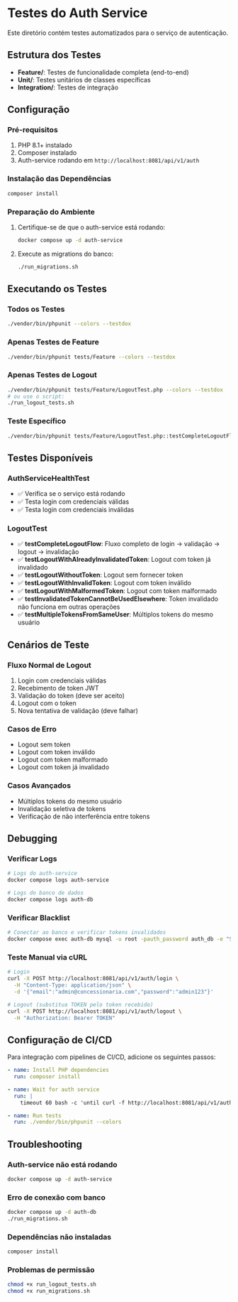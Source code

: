 # Testes do Auth Service

Este diretório contém testes automatizados para o serviço de autenticação.

## Estrutura dos Testes

- **Feature/**: Testes de funcionalidade completa (end-to-end)
- **Unit/**: Testes unitários de classes específicas
- **Integration/**: Testes de integração

## Configuração

### Pré-requisitos

1. PHP 8.1+ instalado
2. Composer instalado
3. Auth-service rodando em `http://localhost:8081/api/v1/auth`

### Instalação das Dependências

```bash
composer install
```

### Preparação do Ambiente

1. Certifique-se de que o auth-service está rodando:
   ```bash
   docker compose up -d auth-service
   ```

2. Execute as migrations do banco:
   ```bash
   ./run_migrations.sh
   ```

## Executando os Testes

### Todos os Testes
```bash
./vendor/bin/phpunit --colors --testdox
```

### Apenas Testes de Feature
```bash
./vendor/bin/phpunit tests/Feature --colors --testdox
```

### Apenas Testes de Logout
```bash
./vendor/bin/phpunit tests/Feature/LogoutTest.php --colors --testdox
# ou use o script:
./run_logout_tests.sh
```

### Teste Específico
```bash
./vendor/bin/phpunit tests/Feature/LogoutTest.php::testCompleteLogoutFlow --colors --testdox
```

## Testes Disponíveis

### AuthServiceHealthTest
- ✅ Verifica se o serviço está rodando
- ✅ Testa login com credenciais válidas
- ✅ Testa login com credenciais inválidas

### LogoutTest
- ✅ **testCompleteLogoutFlow**: Fluxo completo de login → validação → logout → invalidação
- ✅ **testLogoutWithAlreadyInvalidatedToken**: Logout com token já invalidado
- ✅ **testLogoutWithoutToken**: Logout sem fornecer token
- ✅ **testLogoutWithInvalidToken**: Logout com token inválido
- ✅ **testLogoutWithMalformedToken**: Logout com token malformado
- ✅ **testInvalidatedTokenCannotBeUsedElsewhere**: Token invalidado não funciona em outras operações
- ✅ **testMultipleTokensFromSameUser**: Múltiplos tokens do mesmo usuário

## Cenários de Teste

### Fluxo Normal de Logout
1. Login com credenciais válidas
2. Recebimento de token JWT
3. Validação do token (deve ser aceito)
4. Logout com o token
5. Nova tentativa de validação (deve falhar)

### Casos de Erro
- Logout sem token
- Logout com token inválido
- Logout com token malformado
- Logout com token já invalidado

### Casos Avançados
- Múltiplos tokens do mesmo usuário
- Invalidação seletiva de tokens
- Verificação de não interferência entre tokens

## Debugging

### Verificar Logs
```bash
# Logs do auth-service
docker compose logs auth-service

# Logs do banco de dados
docker compose logs auth-db
```

### Verificar Blacklist
```bash
# Conectar ao banco e verificar tokens invalidados
docker compose exec auth-db mysql -u root -pauth_password auth_db -e "SELECT * FROM token_blacklist;"
```

### Teste Manual via cURL
```bash
# Login
curl -X POST http://localhost:8081/api/v1/auth/login \
  -H "Content-Type: application/json" \
  -d '{"email":"admin@concessionaria.com","password":"admin123"}'

# Logout (substitua TOKEN pelo token recebido)
curl -X POST http://localhost:8081/api/v1/auth/logout \
  -H "Authorization: Bearer TOKEN"
```

## Configuração de CI/CD

Para integração com pipelines de CI/CD, adicione os seguintes passos:

```yaml
- name: Install PHP dependencies
  run: composer install

- name: Wait for auth service
  run: |
    timeout 60 bash -c 'until curl -f http://localhost:8081/api/v1/auth/health; do sleep 2; done'

- name: Run tests
  run: ./vendor/bin/phpunit --colors
```

## Troubleshooting

### Auth-service não está rodando
```bash
docker compose up -d auth-service
```

### Erro de conexão com banco
```bash
docker compose up -d auth-db
./run_migrations.sh
```

### Dependências não instaladas
```bash
composer install
```

### Problemas de permissão
```bash
chmod +x run_logout_tests.sh
chmod +x run_migrations.sh
```
